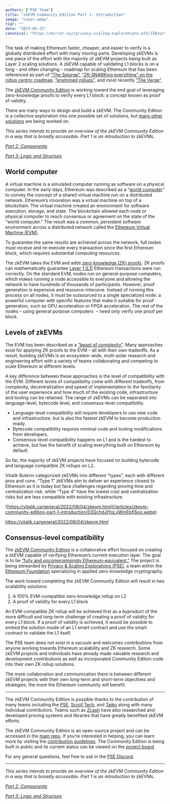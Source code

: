 ```yaml
---
authors: ["PSE Team"]
title: "zkEVM Community Edition Part 1: Introduction"
image: "cover.webp"
tldr: ""
date: "2023-05-23"
canonical: "https://mirror.xyz/privacy-scaling-explorations.eth/I5BzurX-T6slFaPbA4i3hVrO7U2VkBR45eO-N3CSnSg"
---
```


The task of making Ethereum faster, cheaper, and easier to verify is a globally distributed effort with many moving parts. Developing zkEVMs is one piece of the effort with the majority of zkEVM projects being built as Layer 2 scaling solutions. A zkEVM capable of validating L1 blocks is on a long – and often changing – roadmap for scaling Ethereum that has been referenced as part of [“The Splurge”](https://twitter.com/VitalikButerin/status/1466411377107558402), [“ZK-SNARKing everything” on the rollup centric roadmap,](https://www.reddit.com/r/ethereum/comments/j3px5s/a_rollupcentric_ethereum_roadmap_vitalik/) [“enshrined rollups”](https://www.reddit.com/r/ethereum/comments/vrx9xe/comment/if7auu7/), and most recently [“The Verge”](https://twitter.com/VitalikButerin/status/1588669782471368704).

The [zkEVM Community Edition](https://github.com/privacy-scaling-explorations/zkevm-specs) is working toward the end goal of leveraging zero-knowledge proofs to verify every L1 block: a concept known as proof of validity.

There are many ways to design and build a zkEVM. The Community Edition is a collective exploration into one possible set of solutions, but [many other solutions](https://vitalik.ca/general/2022/08/04/zkevm.html) are being worked on.

_This series intends to provide an overview of the zkEVM Community Edition in a way that is broadly accessible. Part 1 is an introduction to zkEVMs._

_[Part 2: Components](https://mirror.xyz/privacy-scaling-explorations.eth/AW854RXMqS3SU8WCA7Yz-LVnTXCOjpwhmwUq30UNi1Q)_

_[Part 3: Logic and Structure](https://mirror.xyz/privacy-scaling-explorations.eth/shl8eMBiObd6_AUBikXZrjKD4fibI6xUZd7d9Yv5ezE)_

## World computer

A virtual machine is a simulated computer running as software on a physical computer. In the early days, Ethereum was described as a “[world computer](https://www.youtube.com/watch?v=j23HnORQXvs)” to convey the concept of a shared virtual machine run on a distributed network. Ethereum’s innovation was a virtual machine on top of a blockchain. The virtual machine created an environment for software execution, storage, and state. The blockchain allowed each node or physical computer to reach consensus or agreement on the state of the “world computer.” The result was a common, persistent software environment across a distributed network called the [Ethereum Virtual Machine (EVM)](https://ethereum.org/en/developers/docs/evm/).

To guarantee the same results are achieved across the network, full nodes must receive and re-execute every transaction since the first Ethereum block, which requires substantial computing resources.

The zkEVM takes the EVM and adds [zero-knowledge (ZK) proofs](https://ethereum.org/en/zero-knowledge-proofs/#zk-snarks). ZK proofs can mathematically guarantee [Layer 1 (L1)](https://ethereum.org/en/layer-2/#what-is-layer-1) Ethereum transactions were run correctly. On the standard EVM, nodes run on general-purpose computers, which makes running a node accessible to everyone and allowing the network to have hundreds of thousands of participants. However, proof generation is expensive and resource-intensive. Instead of running this process on all nodes, it must be outsourced to a single specialized node: a powerful computer with specific features that make it suitable for proof generation, such as GPU acceleration or FPGA acceleration. The rest of the nodes – using general purpose computers  – need only verify one proof per block.

## Levels of zkEVMs

The EVM has been described as a [“beast of complexity”](https://youtu.be/W2f_GLEtobo?t=448). Many approaches exist for applying ZK proofs to the EVM – all with their own tradeoffs. As a result, building zkEVMs is an ecosystem-wide, multi-polar research and engineering effort with a variety of teams collaborating and competing to scale Ethereum at different levels.

A key difference between these approaches is the level of compatibility with the EVM. Different levels of compatibility come with different tradeoffs, from complexity, decentralization and speed of implementation to the familiarity of the user experience and how much of the existing code, infrastructure and tooling can be retained. The range of zkEVMs can be separated into language-level, bytecode level, and consensus-level compatibility.

- Language-level compatibility will require developers to use new code and infrastructure, but is also the fastest zkEVM to become production ready.
- Bytecode compatibility requires minimal code and tooling modifications from developers.
- Consensus-level compatibility happens on L1 and is the hardest to achieve, but has the benefit of scaling everything built on Ethereum by default.

So far, the majority of zkEVM projects have focused on building bytecode and language compatible ZK rollups on L2.

Vitalik Buterin categorized zkEVMs into different “types”, each with different pros and cons. “Type 1” zkEVMs aim to deliver an experience closest to Ethereum as it is today but face challenges regarding proving time and centralization risk, while “Type 4” have the lowest cost and centralization risks but are less compatible with existing infrastructure.

![https://vitalik.ca/general/2022/08/04/zkevm.html](/articles/zkevm-community-edition-part-1-introduction/03QchdJlYoLxWmEbflSoo.webp)

https://vitalik.ca/general/2022/08/04/zkevm.html

## Consensus-level compatibility

The [zkEVM Community Edition](https://github.com/privacy-scaling-explorations/zkevm-circuits) is a collaborative effort focused on creating a zkEVM capable of verifying Ethereum’s current execution layer. The goal is to be [“fully and uncompromisingly Ethereum-equivalent.”](https://vitalik.ca/general/2022/08/04/zkevm.html) The project is being stewarded by [Privacy & Scaling Explorations (PSE)](https://appliedzkp.org/), a team within the [Ethereum Foundation](https://ethereum.foundation/) specializing in applied zero-knowledge cryptography.

The work toward completing the zkEVM Community Edition will result in two scalability solutions:

1.  A 100% EVM-compatible zero-knowledge rollup on L2
2.  A proof of validity for every L1 block

An EVM-compatible ZK rollup will be achieved first as a byproduct of the more difficult and long-term challenge of creating a proof of validity for every L1 block. If a proof of validity is achieved, it would be possible to embed the solution inside of an L1 smart contract and use the smart contract to validate the L1 itself.

The PSE team does not exist in a vacuum and welcomes contributions from anyone working towards Ethereum scalability and ZK research. Some zkEVM projects and individuals have already made valuable research and development contributions as well as incorporated Community Edition code into their own ZK rollup solutions.

The more collaboration and communication there is between different zkEVM projects with their own long-term and short-term objectives and strategies, the more the Ethereum community will benefit.

---

The zkEVM Community Edition is possible thanks to the contribution of many teams including the [PSE](https://appliedzkp.org/), [Scroll Tech](https://scroll.io/), and [Taiko](https://taiko.xyz/) along with many individual contributors. Teams such as [Zcash](https://electriccoin.co/) have also researched and developed proving systems and libraries that have greatly benefited zkEVM efforts.

The zkEVM Community Edition is an open-source project and can be accessed in the [main repo](https://github.com/privacy-scaling-explorations/zkevm-specs). If you’re interested in helping, you can learn more by visiting the [contribution guidelines](https://github.com/privacy-scaling-explorations/zkevm-circuits/blob/main/CONTRIBUTING.md). The Community Edition is being built in public and its current status can be viewed on the [project board](https://github.com/orgs/privacy-scaling-explorations/projects/3/views/1).

For any general questions, feel free to ask in the [PSE Discord](https://discord.com/invite/sF5CT5rzrR).

---

_This series intends to provide an overview of the zkEVM Community Edition in a way that is broadly accessible. Part 1 is an introduction to zkEVMs._

_[Part 2: Components](https://mirror.xyz/privacy-scaling-explorations.eth/AW854RXMqS3SU8WCA7Yz-LVnTXCOjpwhmwUq30UNi1Q)_

_[Part 3: Logic and Structure](https://mirror.xyz/privacy-scaling-explorations.eth/shl8eMBiObd6_AUBikXZrjKD4fibI6xUZd7d9Yv5ezE)_
